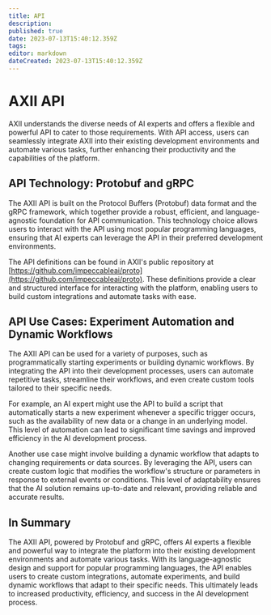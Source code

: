 ```yaml
---
title: API
description: 
published: true
date: 2023-07-13T15:40:12.359Z
tags: 
editor: markdown
dateCreated: 2023-07-13T15:40:12.359Z
---
```


# AXII API
AXII understands the diverse needs of AI experts and offers a flexible and powerful API to cater to those requirements. With API access, users can seamlessly integrate AXII into their existing development environments and automate various tasks, further enhancing their productivity and the capabilities of the platform.

## API Technology: Protobuf and gRPC

The AXII API is built on the Protocol Buffers (Protobuf) data format and the gRPC framework, which together provide a robust, efficient, and language-agnostic foundation for API communication. This technology choice allows users to interact with the API using most popular programming languages, ensuring that AI experts can leverage the API in their preferred development environments.

The API definitions can be found in AXII's public repository at [https://github.com/impeccableai/proto](https://github.com/impeccableai/proto). These definitions provide a clear and structured interface for interacting with the platform, enabling users to build custom integrations and automate tasks with ease.

## API Use Cases: Experiment Automation and Dynamic Workflows

The AXII API can be used for a variety of purposes, such as programmatically starting experiments or building dynamic workflows. By integrating the API into their development processes, users can automate repetitive tasks, streamline their workflows, and even create custom tools tailored to their specific needs.

For example, an AI expert might use the API to build a script that automatically starts a new experiment whenever a specific trigger occurs, such as the availability of new data or a change in an underlying model. This level of automation can lead to significant time savings and improved efficiency in the AI development process.

Another use case might involve building a dynamic workflow that adapts to changing requirements or data sources. By leveraging the API, users can create custom logic that modifies the workflow's structure or parameters in response to external events or conditions. This level of adaptability ensures that the AI solution remains up-to-date and relevant, providing reliable and accurate results.

## In Summary

The AXII API, powered by Protobuf and gRPC, offers AI experts a flexible and powerful way to integrate the platform into their existing development environments and automate various tasks. With its language-agnostic design and support for popular programming languages, the API enables users to create custom integrations, automate experiments, and build dynamic workflows that adapt to their specific needs. This ultimately leads to increased productivity, efficiency, and success in the AI development process.
